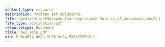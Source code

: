 ```yaml
---
content_type: resource
description: Problem set solutions.
file: /media/https%3A/open-learning-course-data-rc.s3.amazonaws.com/6-867-machine-learning-fall-2006/be6c46f4bb8a2e709c04533b7979d51f_hw2_soln.pdf
file_type: application/pdf
resourcetype: Document
title: hw2_soln.pdf
uid: be6c46f4-bb8a-2e70-9c04-533b7979d51f
---
```

